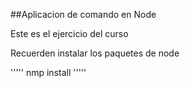 ##Aplicacion de comando en Node

Este es el ejercicio del curso

Recuerden instalar los paquetes de node

'''''
nmp install
'''''
